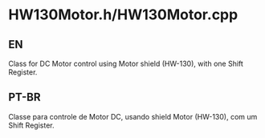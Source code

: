 # HW130Motor.h/HW130Motor.cpp

## EN
Class for DC Motor control using Motor shield (HW-130), with one Shift Register.

## PT-BR
Classe para controle de Motor DC, usando shield Motor (HW-130), com um Shift Register.
